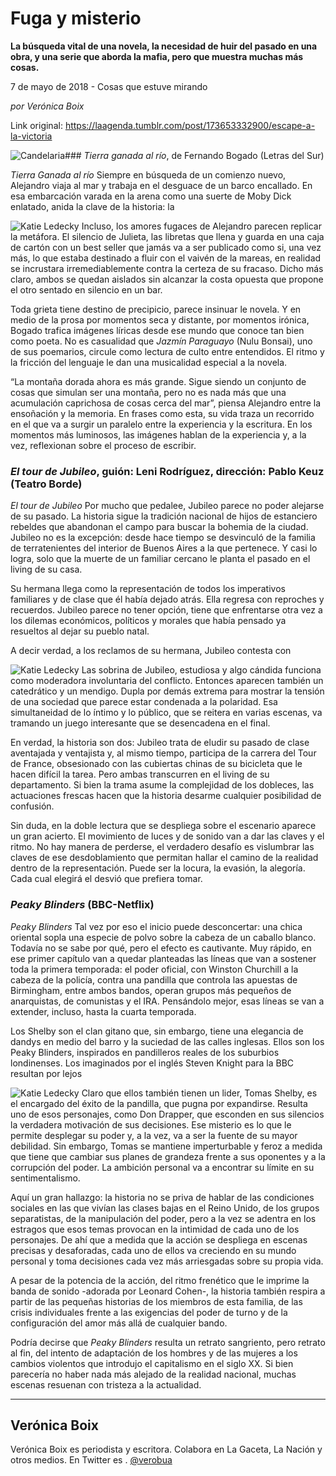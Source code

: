 # Fuga y misterio

**La búsqueda vital de una novela, la necesidad de huir del pasado en una obra, y una serie que aborda la mafia, pero que muestra muchas más cosas.**

7 de mayo de 2018 - Cosas que estuve mirando

_por Verónica Boix_

Link original: https://laagenda.tumblr.com/post/173653332900/escape-a-la-victoria

![Candelaria](https://64.media.tumblr.com/2ffdc5d3b0026e18c44590cd636c7547/tumblr_p8a13jEr1T1u3lb1ko8_r1_500.jpg)### *Tierra ganada al río*, de Fernando Bogado (Letras del Sur)

*Tierra Ganada al río* Siempre en búsqueda de un comienzo nuevo, Alejandro viaja al mar y trabaja en el desguace de un barco encallado. En esa embarcación varada en la arena como una suerte de Moby Dick enlatado, anida la clave de la historia: la 

![Katie Ledecky](https://64.media.tumblr.com/51079447793605c332f1673fcba95954/tumblr_p8a13jEr1T1u3lb1ko6_r1_250.jpg) Incluso, los amores fugaces de Alejandro parecen replicar la metáfora. El silencio de Julieta, las libretas que llena y guarda en una caja de cartón con un best seller que jamás va a ser publicado como si, una vez más, lo que estaba destinado a fluir con el vaivén de la mareas, en realidad se incrustara irremediablemente contra la certeza de su fracaso. Dicho más claro, ambos se quedan aislados sin alcanzar la costa opuesta que propone el otro sentado en silencio en un bar.

 Toda grieta tiene destino de precipicio, parece insinuar le novela. Y en medio de la prosa por momentos seca y distante, por momentos irónica, Bogado trafica imágenes líricas desde ese mundo que conoce tan bien como poeta. No es casualidad que *Jazmín Paraguayo* (Nulu Bonsai), uno de sus poemarios, circule como lectura de culto entre entendidos. El ritmo y la fricción del lenguaje le dan una musicalidad especial a la novela.

 “La montaña dorada ahora es más grande. Sigue siendo un conjunto de cosas que simulan ser una montaña, pero no es nada más que una acumulación caprichosa de cosas cerca del mar”, piensa Alejandro entre la ensoñación y la memoria. En frases como esta, su vida traza un recorrido en el que va a surgir un paralelo entre la experiencia y la escritura. En los momentos más luminosos, las imágenes hablan de la experiencia y, a la vez, reflexionan sobre el proceso de escribir.

###  *El tour de Jubileo*, guión: Leni Rodríguez, dirección: Pablo Keuz (Teatro Borde)

*El tour de Jubileo* Por mucho que pedalee, Jubileo parece no poder alejarse de su pasado. La historia sigue la tradición nacional de hijos de estanciero rebeldes que abandonan el campo para buscar la bohemia de la ciudad. Jubileo no es la excepción: desde hace tiempo se desvinculó de la familia de terratenientes del interior de Buenos Aires a la que pertenece. Y casi lo logra, solo que la muerte de un familiar cercano le planta el pasado en el living de su casa.  

 Su hermana llega como la representación de todos los imperativos familiares y de clase que él había dejado atrás. Ella regresa con reproches y recuerdos. Jubileo parece no tener opción, tiene que enfrentarse otra vez a los dilemas económicos, políticos y morales que había pensado ya resueltos al dejar su pueblo natal.  

 A decir verdad, a los reclamos de su hermana, Jubileo contesta con 

![Katie Ledecky](https://64.media.tumblr.com/e6b7fee7907a2703e767783bc46a158d/tumblr_p8a13jEr1T1u3lb1ko7_r1_400.jpg) Las sobrina de Jubileo, estudiosa y algo cándida funciona como moderadora involuntaria del conflicto. Entonces aparecen también un catedrático y un mendigo. Dupla por demás extrema para mostrar la tensión de una sociedad que parece estar condenada a la polaridad. Esa simultaneidad de lo íntimo y lo público, que se reitera en varias escenas, va tramando un juego interesante que se desencadena en el final.

 En verdad, la historia son dos: Jubileo trata de eludir su pasado de clase aventajada y ventajista y, al mismo tiempo, participa de la carrera del Tour de France, obsesionado con las cubiertas chinas de su bicicleta que le hacen difícil la tarea. Pero ambas transcurren en el living de su departamento. Si bien la trama asume la complejidad de los dobleces, las actuaciones frescas hacen que la historia desarme cualquier posibilidad de confusión.

 Sin duda, en la doble lectura que se despliega sobre el escenario aparece un gran acierto. El movimiento de luces y de sonido van a dar las claves y el ritmo. No hay manera de perderse, el verdadero desafío es vislumbrar las claves de ese desdoblamiento que permitan hallar el camino de la realidad dentro de la representación. Puede ser la locura, la evasión, la alegoría. Cada cual elegirá el desvió que prefiera tomar.

###  *Peaky Blinders* (BBC-Netflix)

*Peaky Blinders* Tal vez por eso el inicio puede desconcertar: una chica oriental sopla una especie de polvo sobre la cabeza de un caballo blanco. Todavía no se sabe por qué, pero el efecto es cautivante. Muy rápido, en ese primer capítulo van a quedar planteadas las líneas que van a sostener toda la primera temporada: el poder oficial, con Winston Churchill a la cabeza de la policía, contra una pandilla que controla las apuestas de Birmingham, entre ambos bandos, operan grupos más pequeños de anarquistas, de comunistas y el IRA. Pensándolo mejor, esas líneas se van a extender, incluso, hasta la cuarta temporada.

 Los Shelby son el clan gitano que, sin embargo, tiene una elegancia de dandys en medio del barro y la suciedad de las calles inglesas. Ellos son los Peaky Blinders, inspirados en pandilleros reales de los suburbios londinenses. Los imaginados por el inglés Steven Knight para la BBC resultan por lejos 

![Katie Ledecky](https://64.media.tumblr.com/2ffdc5d3b0026e18c44590cd636c7547/tumblr_p8a13jEr1T1u3lb1ko8_r1_400.jpg) Claro que ellos también tienen un lider, Tomas Shelby, es el encargado del éxito de la pandilla, que pugna por expandirse. Resulta uno de esos personajes, como Don Drapper,  que esconden en sus silencios la verdadera motivación de sus decisiones. Ese misterio es lo que le permite desplegar su poder y, a la vez, va a ser la fuente de su mayor debilidad. Sin embargo, Tomas se mantiene imperturbable y feroz a medida que tiene que cambiar sus planes de grandeza frente a sus oponentes y a la corrupción del poder. La ambición personal va a encontrar su límite en su sentimentalismo.

 Aquí un gran hallazgo: la historia no se priva de hablar de las condiciones sociales en las que vivían las clases bajas en el Reino Unido, de los grupos separatistas, de la manipulación del poder, pero a la vez se adentra en los estragos que esos temas provocan en la intimidad de cada uno de los personajes. De ahí que a medida que la acción se despliega en escenas precisas y desaforadas, cada uno de ellos va creciendo en su mundo personal y toma decisiones cada vez más arriesgadas sobre su propia vida.

 A pesar de la potencia de la acción, del ritmo frenético que le imprime la banda de sonido -adorada por Leonard Cohen-, la historia también respira a partir de las pequeñas historias de los miembros de esta familia, de las crisis individuales frente a las exigencias del poder de turno y de la configuración del amor más allá de cualquier bando.

 Podría decirse que *Peaky Blinders* resulta un retrato sangriento, pero retrato al fin, del intento de adaptación de los hombres y de las mujeres a los cambios violentos que introdujo el capitalismo en el siglo XX. Si bien parecería no haber nada más alejado de la realidad nacional, muchas escenas resuenan con tristeza a la actualidad.

  




---

 Verónica Boix
--------------

 Verónica Boix es periodista y escritora. Colabora en La Gaceta, La Nación y otros medios. En Twitter es . [@verobua](https://twitter.com/Verobua) 

